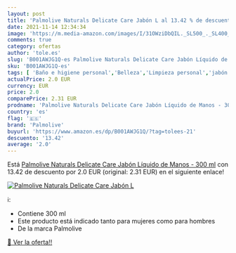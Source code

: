```yaml
---
layout: post
title: 'Palmolive Naturals Delicate Care Jabón L al 13.42 % de descuento'
date: 2021-11-14 12:34:34
image: 'https://m.media-amazon.com/images/I/31OWziDbQIL._SL500_._SL400_.jpg'
comments: true
category: ofertas
author: 'tole.es'
slug: 'B001AWJG1Q-es Palmolive Naturals Delicate Care Jabón Líquido de Manos -...'
sku: 'B001AWJG1Q-es'
tags: [ 'Baño e higiene personal','Belleza','Limpieza personal','jabón','palmolive', ]
actualPrice: 2.0 EUR
currency: EUR
price: 2.0
comparePrice: 2.31 EUR
prodname: 'Palmolive Naturals Delicate Care Jabón Líquido de Manos - 300 ml'
country: 'es'
flag: '🇪🇸'
brand: 'Palmolive'
buyurl: 'https://www.amazon.es/dp/B001AWJG1Q/?tag=tolees-21'
descuento: '13.42'
average: '2.0'
---
```


Está [Palmolive Naturals Delicate Care Jabón Líquido de Manos - 300 ml](https://www.amazon.es/dp/B001AWJG1Q/?tag=tolees-21) con 13.42 de descuento por 2.0 EUR (original: 2.31 EUR) en el siguiente enlace!

[![Palmolive Naturals Delicate Care Jabón L](https://m.media-amazon.com/images/I/31OWziDbQIL._SL500_._SL400_.jpg)](https://www.amazon.es/dp/B001AWJG1Q/?tag=tolees-21)

ℹ️:

- Contiene 300 ml
- Este producto está indicado tanto para mujeres como para hombres
- De la marca Palmolive

[🛒 Ver la oferta!!](https://www.amazon.es/dp/B001AWJG1Q/?tag=tolees-21)
